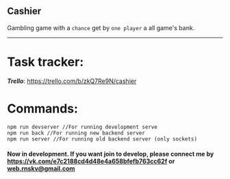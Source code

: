 ## Cashier
Gambling game with a `chance` get by `one player` a all game's bank.
______________

Task tracker:
======================

***Trello***: <https://trello.com/b/zkQ7Re9N/cashier>

Commands:
======================
```
npm run devserver //For running development serve
npm run back //For running new backend server
npm run server //For running old backend server (only sockets)
```

#### Now in development. If you want join to develop, please connect me by <https://vk.com/e7c2188cd4d48e4a658bfefb763cc62f> or web.rnskv@gmail.com

